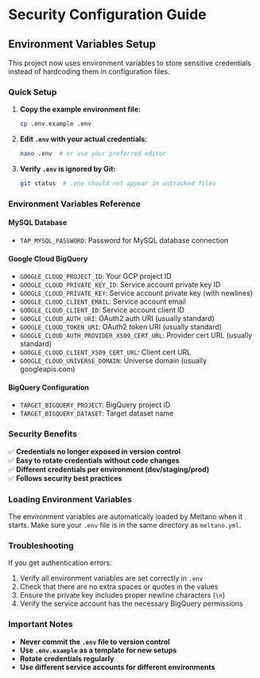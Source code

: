 # Security Configuration Guide

## Environment Variables Setup

This project now uses environment variables to store sensitive credentials instead of hardcoding them in configuration files.

### Quick Setup

1. **Copy the example environment file:**
   ```bash
   cp .env.example .env
   ```

2. **Edit `.env` with your actual credentials:**
   ```bash
   nano .env  # or use your preferred editor
   ```

3. **Verify `.env` is ignored by Git:**
   ```bash
   git status  # .env should not appear in untracked files
   ```

### Environment Variables Reference

#### MySQL Database
- `TAP_MYSQL_PASSWORD`: Password for MySQL database connection

#### Google Cloud BigQuery
- `GOOGLE_CLOUD_PROJECT_ID`: Your GCP project ID
- `GOOGLE_CLOUD_PRIVATE_KEY_ID`: Service account private key ID
- `GOOGLE_CLOUD_PRIVATE_KEY`: Service account private key (with newlines)
- `GOOGLE_CLOUD_CLIENT_EMAIL`: Service account email
- `GOOGLE_CLOUD_CLIENT_ID`: Service account client ID
- `GOOGLE_CLOUD_AUTH_URI`: OAuth2 auth URI (usually standard)
- `GOOGLE_CLOUD_TOKEN_URI`: OAuth2 token URI (usually standard)
- `GOOGLE_CLOUD_AUTH_PROVIDER_X509_CERT_URL`: Provider cert URL (usually standard)
- `GOOGLE_CLOUD_CLIENT_X509_CERT_URL`: Client cert URL
- `GOOGLE_CLOUD_UNIVERSE_DOMAIN`: Universe domain (usually googleapis.com)

#### BigQuery Configuration
- `TARGET_BIGQUERY_PROJECT`: BigQuery project ID
- `TARGET_BIGQUERY_DATASET`: Target dataset name

### Security Benefits

✅ **Credentials no longer exposed in version control**  
✅ **Easy to rotate credentials without code changes**  
✅ **Different credentials per environment (dev/staging/prod)**  
✅ **Follows security best practices**  

### Loading Environment Variables

The environment variables are automatically loaded by Meltano when it starts. Make sure your `.env` file is in the same directory as `meltano.yml`.

### Troubleshooting

If you get authentication errors:
1. Verify all environment variables are set correctly in `.env`
2. Check that there are no extra spaces or quotes in the values
3. Ensure the private key includes proper newline characters (`\n`)
4. Verify the service account has the necessary BigQuery permissions

### Important Notes

- **Never commit the `.env` file to version control**
- **Use `.env.example` as a template for new setups**
- **Rotate credentials regularly**
- **Use different service accounts for different environments**

